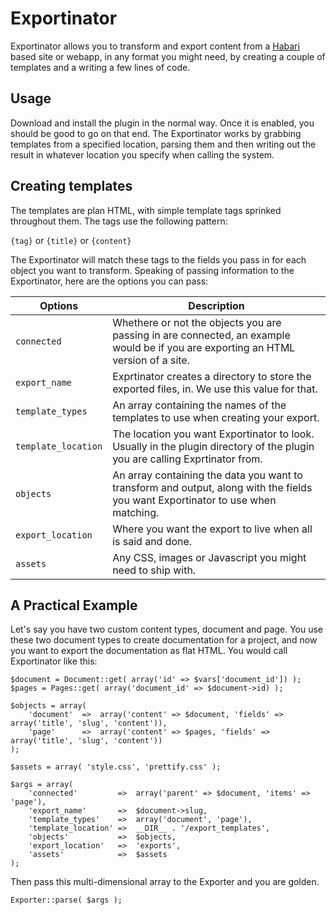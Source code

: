 Exportinator
============

Exportinator allows you to transform and export content from a [Habari] based site or webapp, in any format you might need, by creating a couple of templates and a writing a few lines of code.

[Habari]: https://github.com/habari

Usage
-----

Download and install the plugin in the normal way. Once it is enabled, you should be good to go on that end. The Exportinator works by grabbing templates from a specified location, parsing them and then writing out the result in whatever location you specify when calling the system.

Creating templates
-----

The templates are plan HTML, with simple template tags sprinked throughout them. The tags use the following pattern: 

`{tag}` or `{title}` or `{content}`

The Exportinator will match these tags to the fields you pass in for each object you want to transform. Speaking of passing information to the Exportinator, here are the options you can pass:

Options  	                                   | Description
---------------------------------------------- | -----------
`connected`										| Whethere or not the objects you are passing in are connected, an example would be if you are exporting an HTML version of a site.
`export_name`									| Exprtinator creates a directory to store the exported files, in. We use this value for that.
`template_types`								| An array containing the names of the templates to use when creating your export.
`template_location`								| The location you want Exportinator to look. Usually in the plugin directory of the plugin you are calling Exprtinator from.
`objects`										| An array containing the data you want to transform and output, along with the fields you want Exportinator to use when matching.
`export_location`								| Where you want the export to live when all is said and done.
`assets`										| Any CSS, images or Javascript you might need to ship with.

A Practical Example
-----

Let's say you have two custom content types, document and page. You use these two document types to create documentation for a project, and now you want to export the documentation as flat HTML. You would call Exportinator like this: 

    $document = Document::get( array('id' => $vars['document_id']) );
    $pages = Pages::get( array('document_id' => $document->id) );

    $objects = array( 
        'document'	=>	array('content' => $document, 'fields' => array('title', 'slug', 'content')), 
        'page'		=>	array('content' => $pages, 'fields' => array('title', 'slug', 'content')) 
    );
	
    $assets = array( 'style.css', 'prettify.css' );

    $args = array(
        'connected'			=>	array('parent' => $document, 'items' => 'page'),
        'export_name'		=>	$document->slug,
        'template_types'	=>	array('document', 'page'),
        'template_location'	=>	__DIR__ . '/export_templates',
        'objects'			=>	$objects,
        'export_location'	=>	'exports',
        'assets'			=>	$assets		
    );

Then pass this multi-dimensional array to the Exporter and you are golden.

    Exporter::parse( $args );
